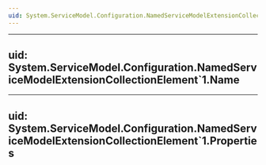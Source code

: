 ```yaml
---
uid: System.ServiceModel.Configuration.NamedServiceModelExtensionCollectionElement`1
---
```


---
uid: System.ServiceModel.Configuration.NamedServiceModelExtensionCollectionElement`1.Name
---

---
uid: System.ServiceModel.Configuration.NamedServiceModelExtensionCollectionElement`1.Properties
---
